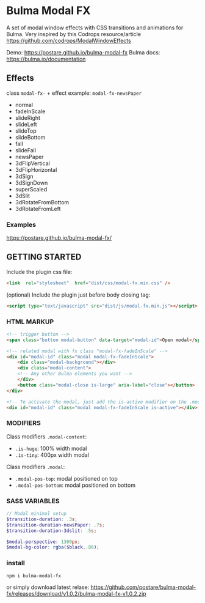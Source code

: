 # Bulma Modal FX

A set of modal window effects with CSS transitions and animations for Bulma. Very inspired by this Codrops resource/article https://github.com/codrops/ModalWindowEffects

Demo: https://postare.github.io/bulma-modal-fx
Bulma docs: https://bulma.io/documentation

## Effects
class `modal-fx-` + effect 
example: `modal-fx-newsPaper`  
 - normal 
 - fadeInScale 
 - slideRight
 - slideLeft 
 - slideTop 
 - slideBottom
 - fall
 - slideFall 
 - newsPaper 
 - 3dFlipVertical 
 - 3dFlipHorizontal 
 - 3dSign 
 - 3dSignDown 
 - superScaled
 - 3dSlit 
 - 3dRotateFromBottom 
 - 3dRotateFromLeft

### Examples
https://postare.github.io/bulma-modal-fx/

## GETTING STARTED
Include the plugin css file:

```html
<link  rel="stylesheet"  href="dist/css/modal-fx.min.css" />
```
 
(optional) Include the plugin just before body closing tag:
```html
<script type="text/javascript" src="dist/js/modal-fx.min.js"></script>
```

### HTML MARKUP
```html
<!-- trigger button -->
<span class="button modal-button" data-target="modal-id">Open modal</span> 

<!-- related modal with fx class "modal-fx-fadeInScale" --> 
<div id="modal-id" class="modal modal-fx-fadeInScale">  
	<div class="modal-background"></div>  
	<div class="modal-content">  
	<!-- Any other Bulma elements you want -->  
	</div>  
	<button class="modal-close is-large" aria-label="close"></button>  
</div> 

<!-- To activate the modal, just add the is-active modifier on the .modal container -->
<div id="modal-id" class="modal modal-fx-fadeInScale is-active"></div>[...]
```

### MODIFIERS
Class modifiers  `.modal-content`:

-   `.is-huge`: 100% width modal
-   `.is-tiny`: 400px width modal

Class modifiers  `.modal`:

-   `.modal-pos-top`: modal positioned on top
-   `.modal-pos-bottom`: modal positioned on bottom

### SASS VARIABLES

```scss
// Modal minimal setup
$transition-duration: .3s;
$transition-duration-newsPaper: .7s;
$transition-duration-3dslit: .5s;

$modal-perspective: 1300px;
$modal-bg-color: rgba($black,.86);
```

### install
`npm i bulma-modal-fx`

or simply download latest relase: https://github.com/postare/bulma-modal-fx/releases/download/v1.0.2/bulma-modal-fx-v1.0.2.zip
